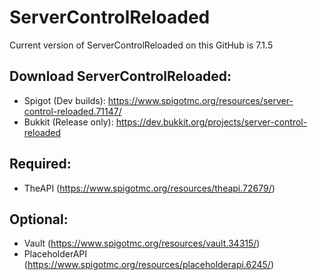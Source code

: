 # ServerControlReloaded
Current version of ServerControlReloaded on this GitHub is 7.1.5

## Download ServerControlReloaded:
- Spigot (Dev builds): https://www.spigotmc.org/resources/server-control-reloaded.71147/
- Bukkit (Release only): https://dev.bukkit.org/projects/server-control-reloaded


## Required:
- TheAPI (https://www.spigotmc.org/resources/theapi.72679/)

## Optional:
- Vault (https://www.spigotmc.org/resources/vault.34315/)
- PlaceholderAPI (https://www.spigotmc.org/resources/placeholderapi.6245/)
